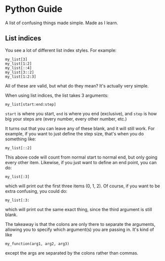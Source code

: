 # Python Guide
A list of confusing things made simple. Made as I learn.

## List indices

You see a lot of different list index styles. For example:
```
my_list[3]
my_list[1:2]
my_list[::4]
my_list[3::2]
my_list[1:2:3]
```
All of these are valid, but what do they mean? It's actually very simple.

When using list indices, the list takes 3 arguments:
```
my_list[start:end:step]
```
```start``` is where you start, ```end``` is where you end (exclusive), and ```step``` is how big your steps are (every number, every other number, etc.)

It turns out that you can leave any of these blank, and it will still work. For example, if you want to just define the step size, that's when you do something like:

```
my_list[::2]
```

This above code will count from normal start to normal end, but only going every other item. Likewise, if you just want to define an end point, you can do:

```
my_list[:3]
```

which will print out the first three items (0, 1, 2). Of course, if you want to be extra confusing, you could do:

```
my_list[:3:
````

which will print out the same exact thing, since the third argument is still blank. 

The takeaway is that the colons are only there to separate the arguments, allowing you to specify which argument(s) you are passing in. It's kind of like

```
my_function(arg1, arg2, arg3)
```

except the args are separated by the colons rather than commas.
